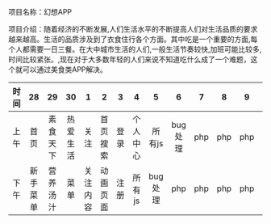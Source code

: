 项目名称：幻想APP

项目介绍：随着经济的不断发展,人们生活水平的不断提高人们对生活品质的要求越来越高。生活的品质涉及到了衣食住行各个方面。其中吃是一个重要的方面,每个人都需要一日三餐。在大中城市生活的人们,一般生活节奏较快,加班可能比较多,时间比较紧张。,现在对于大多数年轻的人们来说不知道吃什么成了一个难题，这个就可以通过美食类APP解决。

|时间|28|29|30|1|2|3|4|5|6|7|8|9|10|
|---:|:---:|:---:|:---:|:---:|:---:|:---:|:---:|:---:|:---:|:---:|:---:|:---:|---:|
|上午|首页|素食天下|热爱生活|关注|首页搜索|登录|个人中心|所有js|bug处理|php|php|php|php|
|下午|新手菜单|营养汤汁|菜单|关注内容|动画页面|注册|所有js|bug处理|php|php|php|php|php|
